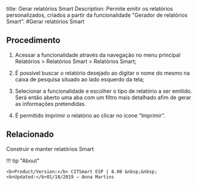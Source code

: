 title: Gerar relatórios Smart
Description: Permite emitir os relatórios personalizados, criados a partir da funcionalidade "Gerador de relatórios Smart".
#Gerar relatórios Smart

Procedimento
----------------

1.  Acessar a funcionalidade através da navegação no menu principal Relatórios
    \> Relatórios Smart \> Relatórios Smart;

2.  É possível buscar o relatório desejado ao digitar o nome do mesmo na caixa
    de pesquisa situado ao lado esquerdo da tela;

3.  Selecionar a funcionalidade e escolher o tipo de relatório a ser emitido.
    Será então aberto uma aba com um filtro mais detalhado afim de gerar as
    informações pretendidas.

4.  É permitido imprimir o relatório ao clicar no ícone “Imprimir”.


Relacionado
-------

Construir e manter relatórios Smart


!!! tip "About"

    <b>Product/Version:</b> CITSmart ESP | 8.00 &nbsp;&nbsp;
    <b>Updated:</b>01/18/2019 – Anna Martins

